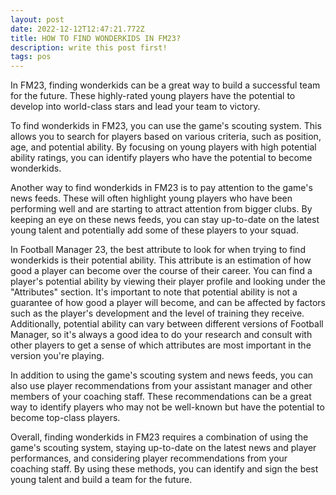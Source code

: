 ```yaml
---
layout: post
date: 2022-12-12T12:47:21.772Z
title: HOW TO FIND WONDERKIDS IN FM23?
description: write this post first!
tags: pos
---
```

In FM23, finding wonderkids can be a great way to build a successful team for the future. These highly-rated young players have the potential to develop into world-class stars and lead your team to victory.

To find wonderkids in FM23, you can use the game's scouting system. This allows you to search for players based on various criteria, such as position, age, and potential ability. By focusing on young players with high potential ability ratings, you can identify players who have the potential to become wonderkids.

Another way to find wonderkids in FM23 is to pay attention to the game's news feeds. These will often highlight young players who have been performing well and are starting to attract attention from bigger clubs. By keeping an eye on these news feeds, you can stay up-to-date on the latest young talent and potentially add some of these players to your squad.

In Football Manager 23, the best attribute to look for when trying to find wonderkids is their potential ability. This attribute is an estimation of how good a player can become over the course of their career. You can find a player's potential ability by viewing their player profile and looking under the "Attributes" section. It's important to note that potential ability is not a guarantee of how good a player will become, and can be affected by factors such as the player's development and the level of training they receive. Additionally, potential ability can vary between different versions of Football Manager, so it's always a good idea to do your research and consult with other players to get a sense of which attributes are most important in the version you're playing.

In addition to using the game's scouting system and news feeds, you can also use player recommendations from your assistant manager and other members of your coaching staff. These recommendations can be a great way to identify players who may not be well-known but have the potential to become top-class players.

Overall, finding wonderkids in FM23 requires a combination of using the game's scouting system, staying up-to-date on the latest news and player performances, and considering player recommendations from your coaching staff. By using these methods, you can identify and sign the best young talent and build a team for the future.
